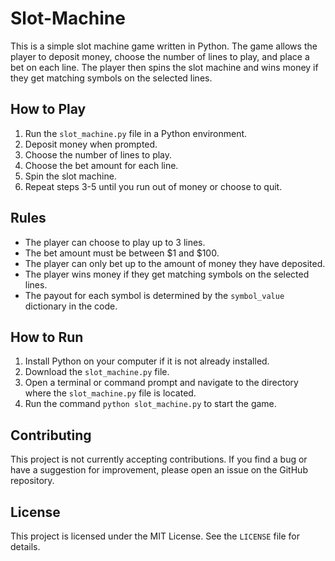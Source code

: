 # Slot-Machine

This is a simple slot machine game written in Python. The game allows the player to deposit money, choose the number of lines to play, and place a bet on each line. The player then spins the slot machine and wins money if they get matching symbols on the selected lines.

## How to Play

1. Run the ```slot_machine.py``` file in a Python environment.
2. Deposit money when prompted.
3. Choose the number of lines to play.
4. Choose the bet amount for each line.
5. Spin the slot machine.
6. Repeat steps 3-5 until you run out of money or choose to quit.

## Rules

- The player can choose to play up to 3 lines.
- The bet amount must be between $1 and $100.
- The player can only bet up to the amount of money they have deposited.
- The player wins money if they get matching symbols on the selected lines.
- The payout for each symbol is determined by the ```symbol_value``` dictionary in the code.

## How to Run

1. Install Python on your computer if it is not already installed.
2. Download the ```slot_machine.py``` file.
3. Open a terminal or command prompt and navigate to the directory where the ```slot_machine.py``` file is located.
4. Run the command ```python slot_machine.py``` to start the game.

## Contributing

This project is not currently accepting contributions. If you find a bug or have a suggestion for improvement, please open an issue on the GitHub repository.

## License

This project is licensed under the MIT License. See the ```LICENSE``` file for details.